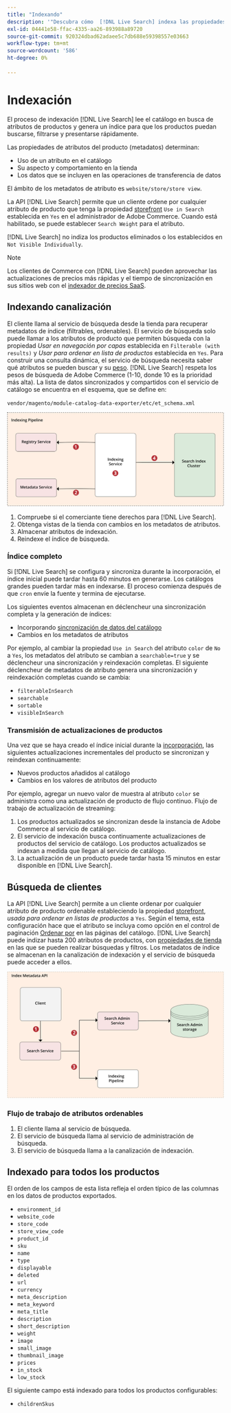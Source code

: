 ```yaml
---
title: "Indexando"
description: '"Descubra cómo  [!DNL Live Search] indexa las propiedades de atributos de productos".'
exl-id: 04441e58-ffac-4335-aa26-893988a89720
source-git-commit: 920324dbad62adaee5c7db688e59398557e03663
workflow-type: tm+mt
source-wordcount: '586'
ht-degree: 0%

---
```


# Indexación

El proceso de indexación [!DNL Live Search] lee el catálogo en busca de atributos de productos y genera un índice para que los productos puedan buscarse, filtrarse y presentarse rápidamente.

Las propiedades de atributos del producto (metadatos) determinan:

* Uso de un atributo en el catálogo
* Su aspecto y comportamiento en la tienda
* Los datos que se incluyen en las operaciones de transferencia de datos

El ámbito de los metadatos de atributo es `website/store/store view`.

La API [!DNL Live Search] permite que un cliente ordene por cualquier atributo de producto que tenga la propiedad [storefront](https://experienceleague.adobe.com/docs/commerce-admin/catalog/product-attributes/product-attributes.html) `Use in Search` establecida en `Yes` en el administrador de Adobe Commerce. Cuando está habilitado, se puede establecer `Search Weight` para el atributo.

[!DNL Live Search] no indiza los productos eliminados o los establecidos en `Not Visible Individually`.

>[!NOTE]
>
> Los clientes de Commerce con [!DNL Live Search] pueden aprovechar las actualizaciones de precios más rápidas y el tiempo de sincronización en sus sitios web con el [indexador de precios SaaS](../price-index/price-indexing.md).

## Indexando canalización

El cliente llama al servicio de búsqueda desde la tienda para recuperar metadatos de índice (filtrables, ordenables). El servicio de búsqueda solo puede llamar a los atributos de producto que permiten búsqueda con la propiedad *Usar en navegación por capas* establecida en `Filterable (with results)` y *Usar para ordenar en lista de productos* establecida en `Yes`.
Para construir una consulta dinámica, el servicio de búsqueda necesita saber qué atributos se pueden buscar y su [peso](https://experienceleague.adobe.com/docs/commerce-admin/catalog/catalog/search/search-results.html#weighted-search). [!DNL Live Search] respeta los pesos de búsqueda de Adobe Commerce (1-10, donde 10 es la prioridad más alta). La lista de datos sincronizados y compartidos con el servicio de catálogo se encuentra en el esquema, que se define en:

`vendor/magento/module-catalog-data-exporter/etc/et_schema.xml`

![[!DNL Live Search] indexando diagrama de búsqueda de cliente](assets/indexing-pipeline.svg)

1. Compruebe si el comerciante tiene derechos para [!DNL Live Search].
1. Obtenga vistas de la tienda con cambios en los metadatos de atributos.
1. Almacenar atributos de indexación.
1. Reindexe el índice de búsqueda.

### Índice completo

Si [!DNL Live Search] se configura y sincroniza durante la incorporación, el índice inicial puede tardar hasta 60 minutos en generarse. Los catálogos grandes pueden tardar más en indexarse. El proceso comienza después de que `cron` envíe la fuente y termina de ejecutarse.

Los siguientes eventos almacenan en déclencheur una sincronización completa y la generación de índices:

* Incorporando [sincronización de datos del catálogo](install.md#synchronize-catalog-data)
* Cambios en los metadatos de atributos

Por ejemplo, al cambiar la propiedad `Use in Search` del atributo `color` de `No` a `Yes`, los metadatos del atributo se cambian a `searchable=true` y se déclencheur una sincronización y reindexación completas. El siguiente déclencheur de metadatos de atributo genera una sincronización y reindexación completas cuando se cambia:

* `filterableInSearch`
* `searchable`
* `sortable`
* `visibleInSearch`

### Transmisión de actualizaciones de productos

Una vez que se haya creado el índice inicial durante la [incorporación](install.md#synchronize-catalog-data), las siguientes actualizaciones incrementales del producto se sincronizan y reindexan continuamente:

* Nuevos productos añadidos al catálogo
* Cambios en los valores de atributos del producto

Por ejemplo, agregar un nuevo valor de muestra al atributo `color` se administra como una actualización de producto de flujo continuo.
Flujo de trabajo de actualización de streaming:

1. Los productos actualizados se sincronizan desde la instancia de Adobe Commerce al servicio de catálogo.
1. El servicio de indexación busca continuamente actualizaciones de productos del servicio de catálogo. Los productos actualizados se indexan a medida que llegan al servicio de catálogo.
1. La actualización de un producto puede tardar hasta 15 minutos en estar disponible en [!DNL Live Search].

## Búsqueda de clientes

La API [!DNL Live Search] permite a un cliente ordenar por cualquier atributo de producto ordenable estableciendo la propiedad [storefront](https://experienceleague.adobe.com/docs/commerce-admin/catalog/product-attributes/product-attributes.html), *usada para ordenar en listas de productos* a `Yes`. Según el tema, esta configuración hace que el atributo se incluya como opción en el control de paginación [Ordenar por](https://experienceleague.adobe.com/docs/commerce-admin/catalog/catalog/navigation/navigation.html) en las páginas del catálogo. [!DNL Live Search] puede indizar hasta 200 atributos de productos, con [propiedades de tienda](https://experienceleague.adobe.com/docs/commerce-admin/catalog/product-attributes/product-attributes.html) en las que se pueden realizar búsquedas y filtros.
Los metadatos de índice se almacenan en la canalización de indexación y el servicio de búsqueda puede acceder a ellos.

![[!DNL Live Search] diagrama de API de metadatos de índice](assets/index-metadata-api.svg)

### Flujo de trabajo de atributos ordenables

1. El cliente llama al servicio de búsqueda.
1. El servicio de búsqueda llama al servicio de administración de búsqueda.
1. El servicio de búsqueda llama a la canalización de indexación.

## Indexado para todos los productos

El orden de los campos de esta lista refleja el orden típico de las columnas en los datos de productos exportados.

* `environment_id`
* `website_code`
* `store_code`
* `store_view_code`
* `product_id`
* `sku`
* `name`
* `type`
* `displayable`
* `deleted`
* `url`
* `currency`
* `meta_description`
* `meta_keyword`
* `meta_title`
* `description`
* `short_description`
* `weight`
* `image`
* `small_image`
* `thumbnail_image`
* `prices`
* `in_stock`
* `low_stock`

El siguiente campo está indexado para todos los productos configurables:

* `childrenSkus`
